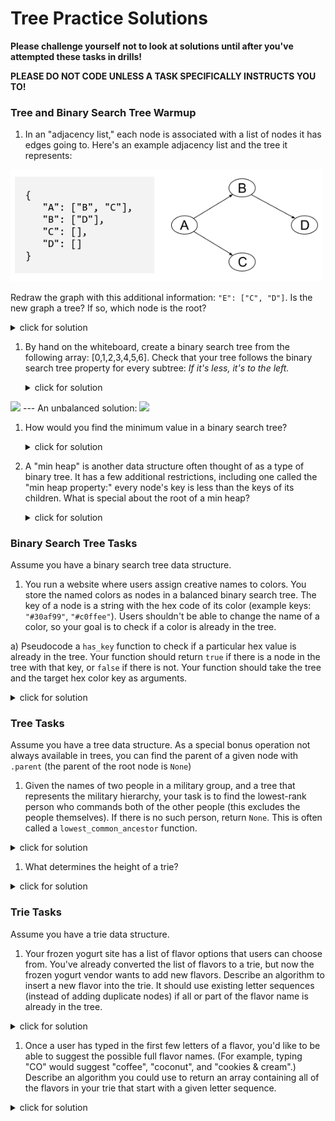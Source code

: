 # Tree Practice Solutions

**Please challenge yourself not to look at solutions until after you've attempted these tasks in drills!**

**PLEASE DO NOT CODE UNLESS A TASK SPECIFICALLY INSTRUCTS YOU TO!**

### Tree and Binary Search Tree Warmup


1. In an "adjacency list," each node is associated with a list of nodes it has edges going to. Here's an example adjacency list and the tree it represents:

  <img src="../images/adjacency-list.png" width="500px">

  Redraw the graph with this additional information:  `"E": ["C", "D"]`. Is the new graph a tree? If so, which node is the root?
  <details><summary>click for solution</summary>
  <img src="../images/adjacency-list-b.png" width="500px">
  
  This graph is *not* a tree. It has nodes with two parents (C and D). It doesn't have a single source node (root).
  </details>

1. By hand on the whiteboard, create a binary search tree from the following array: [0,1,2,3,4,5,6]. Check that your tree follows the binary search tree property for every subtree: *If it's less, it's to the left.*

	<details><summary>click for solution</summary>
	A balanced solution:
	
  <img src="https://cloud.githubusercontent.com/assets/3254910/16306622/25a5269e-3913-11e6-97d5-837d265b8db6.png" width="300px">
  ---
  An unbalanced solution:
  
  <img src="https://cloud.githubusercontent.com/assets/3254910/16306787/c434c7e2-3913-11e6-908f-9d1d0e03e936.png" width="200px">
	</details>

1. How would you find the minimum value in a binary search tree?

	<details><summary>click for solution</summary>
	Follow the left path from the root until you can't go left any more! (Convince yourself this works.)
	</details>

1. A "min heap" is another data structure often thought of as a type of binary tree. It has a few additional restrictions, including one called the "min heap property:" every node's key is less than the keys of its children. What is special about the root of a min heap?  

	<details><summary>click for solution</summary>
	The root node of a min heap is the minimum element!  There's a similar data structure called a "max heap". Heaps are awesome in their own right!
	</details>

### Binary Search Tree Tasks

Assume you have a binary search tree data structure.

1. You run a website where users assign creative names to colors. You store the named colors as nodes in a balanced binary search tree. The key of a node is a string with the hex code of its color (example keys:  `"#30af99"`, `"#c0ffee"`). Users shouldn't be able to change the name of a color, so your goal is to check if a color is already in the tree.  

  a) Pseudocode a `has_key` function to check if a particular hex value is already in the tree.  Your function should return `true` if there is a node in the tree with that key, or `false` if there is not. Your function should take the tree and the target hex color key as arguments.
  
  <details><summary>click for solution</summary>
	
   ```python
   def has_key(tree, key):
     # start at root
     current_node = tree

     # go down the tree until we can't any more
     while current_node is not None:

       # each time we go down, move left if we're looking for a smaller key...
       if current_node.key > key:
         current_node = current_node.left
       # ... or move right if we're looking for a larger key
       else if current_node.key < key:
         current_node = current_node.right
       # ... or if we've found the key, we're done!
       else:
         return true

     # if we get to the bottom without finding our key,
     # it must not be in the tree
     return false
  ```

	</details>

  b) Pseudocode an `insert_if_free` function to check if the color exists *and* insert it if it's not already in the tree. If the key is not in the tree, your function should add it to the tree and return `true` (notice this is the reverse of what `has_key` returns).  If the key is already in the tree, your function should return `false`. Your function should take the tree as one argument and the information about the new color as one or more other arguments.  Don't worry about maintaining the balance of the tree; just insert the new node at any valid location.
  
  <details><summary>click for solution</summary>
	```python
    def insert_if_free(tree, key):
        # start at root
        current_node = tree

        while current_node is not None:

            if current_node.key == key:
                # key is already in tree
                return false

            else if current_node.key > key: # need to go left for lesser keys
                if current_node.left is not None:
                    current_node = current_node.left
                else:
                    # if there is no left child, safe to insert new node here
                    current_node.left = new BinarySearchTree(key, new_node_data)
                    return true
            else:  # means current_node.key < key, need to go right for higher keys
                if current_node.right is not None:
                    current_node = current_node.right
                else:
                    current_node.right = new BinarySearchTree(key, new_node_data)
                    return true
  ```
	</details>

1. You keep a self-balancing binary search tree of all book reviews written by your favorite critic. Every time the critic publishes a new book review, you add it to the tree. Every time you finish reading your current book, you remove the book from the tree and read the next highest-rated book.

 a) What will you choose as the key of each node to make it easy to sort the books by their ratings? What is one other value you'd want to store in the node, in addition to the key?
 
 <details><summary>click for solution</summary>
 
 </details>

 b) As a first step to automating your book selection process, pseudocode a `max`function to find the book in the tree with the highest rating. Your function should take the tree as its only argument.
 
 <details><summary>click for solution</summary>
 ```python
  def max(tree):

    current_node = tree
    while current_node.right is not None:
      current_node = current_node.right
    return current_node
  ```
 </details>
 
1. For the book priority problem above, how does using a binary search tree compare to using a sorted array?  Does it matter whether the binary search tree is balanced?

	<details><summary>click for an answer</summary>
	
  There are three main things we need to be able to do for this problem: find the highest-rated (max key) book, insert new books in the correct sorted location in the data structure, and delete the highest-rated book once we've decided to read it.

  With a sorted array, finding max and deleting max are both O(1) time assuming the array tracks its length. When we want to insert a book by rating, we can use binary search to find where it belongs in O(log n) time. However, inserting it into the array will be O(n) because every element after the insertion point will have to move over one.

  To find the max in a binary search tree, we have to start at the root and follow a path all the way down to the rightmost node in the tree. So the number of nodes we look at could be up to the height of the tree.  A non-balanced binary search tree would still potentially have us looking at all `n` values if it's just a chain of nodes.  But, with a balanced binary search tree, the height will be O(log<sub>2</sub>n).  Inserting into the binary search tree is also O(log<sub>2</sub>n).  Deleting the max node, as a separate operation, would require us to find it again at O(log<sub>2</sub>n) time cost. If we do in the same pass through the tree as when we find the max, though, we can delete in O(1) extra time.

  The choice whether to use a balanced binary search tree or a sorted array boils down to which kind of operation we'll do more often. If books are going to be inserted far more quickly than we can read them, maybe we'd don't want to pay the potentially O(n) cost to insert into a sorted array. On the other hand, if books are inserted at a slower pace, or if we're worried about O(n) being too long to wait for any one operation, it could make sense to go with a self-balancing binary search tree and pay the O(log n) cost for every operation.
  </details>

### Tree Tasks


Assume you have a tree data structure. As a special bonus operation not always available in trees, you can find the parent of a given node with `.parent` (the parent of the root node is `None`)

1. Given the names of two people in a military group, and a tree that represents the military hierarchy, your task is to find the lowest-rank person who commands both of the other people (this excludes the people themselves). If there is no such person, return `None`.  This is often called a  `lowest_common_ancestor` function.

 <details><summary>click for solution</summary>
  ```python

  def lowest_common_ancestor(node1, node2):
    # we'll track two nodes here, and keep a list of their anscestors
    # working up from our nodes until we find one in common
    current1 = node1
    current2 = node2
    node1_ancestors = set()  # a set is a list that doesn't allow duplicates; can be simulated with a hash
    node2_ancestors = set()  # we'll pretend the set() function creates a new empty set

    while current1.parent is not None and curent2.parent is not None:
      # move up the tree on node1's side and check if we've found a common ancestor
      current1 = current1.parent
      if current1 in node2_ancestors:
        return current1
      else:
        node1_ancestors.add(current1)

      # move up the tree on node2's side and check if we've found a common ancestor
      current2 = current2.parent
      if current2 in node1_ancestors:
        return current2
      else:
        node2_ancestors.add(current2)

    # after the while loop, we've reached a point
    # where we can't move up any further on one side
    # (on one side, at least, we're at the root!)


    # check any remaining nodes between current1 and the root
    while current1.parent is not None
      current1 = current1.parent
      if current1 in node2_ancestors:
        return current1

    # check any remaining nodes between current2 and the root
    while current2.parent is not None
      current2 = current2.parent
      if current2 in node1_ancestors:
        return current2

    # if we haven't found anything in common yet, we aren't going to
    return None
  ```

 </details>

<br>
<hr>

### Trie Warmup

1. Create a trie for the following word list: ["hey", "hi", "yo"].

  <details><summary>click for solution</summary>
 
	```
	        							<start>
	           /												\
	           H												 Y
	         /   \												\
	        E     I <end of word>					 O <end of word>
	       /
	      Y <end of word>
	```
  </details>

1. How would you add the phrase "hello, govnuh" to your trie from above?

  <details><summary>click for solution</summary>
  ```
 	       <start>
	           |
	           H
	         /   \
	        E     I <end of word>
	       / \
	      L    Y <end of word>
	     /
	    L
	   /
	  O
	 /
	<space>
	```
  *"Yo" and rest of answer omitted for space.*
  </details>
  
1. What determines the height of a trie?  

  <details><summary>click for solution</summary>
   The length of the longest sequence/word/phrase.
   
   There are a few space-saving tree variants based on tries that let the tree be a bit shorter. One straightforward version, called a radix tree, merges chains of nodes that are their parent's only child -- each resulting node could be a single letter or a chunk of letters. For the example above, a radix tree with "hello, guvnuh would share the `H` and `E` nodes, then have a `LLO, GUVNAH` node as a child of the `E`.
  </details>

### Trie Tasks


Assume you have a trie data structure.

1. Your frozen yogurt site has a list of flavor options that users can choose from. You've already converted the list of flavors to a trie, but now the frozen yogurt vendor wants to add new flavors. Describe an algorithm to insert a new flavor into the trie. It should use existing letter sequences (instead of adding duplicate nodes) if all or part of the flavor name is already in the tree.

  <details><summary>click for solution</summary>
  
 ```python
      def insert(trie, word):
          # start with the current node at the root of the trie   
          current_node = trie
          # keep track of what index we're at in the string flavor   
          i = 0

          while i < word.length:

              # if the next letter in the flavor is one of the current node's children   
              if word[i] in current_node.children:
                  # make that child the current node and increase our index in string
                  index = current_node.children.index(word[i])
                  current_node = current_node.children[index]  
                  i = i + 1

              # if the next letter in the flavor is not one of the current node's children   
              else:
                  # add a new node with that letter as a child of the current node  
                  new_node = Trie(word[i])
                  current_node.children.append(new_node)

                  # make that child the current node  and increase the index in the flavor string
                  current_node = new_node   
                  i = i + 1

          # once we have no more letters to go (after while loop):   
          # mark the current node as the end of a word   

          current_node['end_of_word'] = true
  ```

  </details>

1. Once a user has typed in the first few letters of a flavor, you'd like to be able to suggest the possible full flavor names. (For example, typing "CO" would suggest "coffee", "coconut", and "cookies & cream".) Describe an algorithm you could use to return an array containing all of the flavors in your trie that start with a given letter sequence.

  <details><summary>click for solution</summary>
	```
  * function will take in the trie, and the array of letters typed so far  (e.g., ["c", "o"])
  * check that the already-typed sequence of letters is in the trie
  * find the node that corresponds to the last letter in that sequence
  * starting with that letter as the root, use depth first search to find all the words in 
  		 the sub-tree (e.g., ["conut", "ffee", "okies & cream"])
  * add the typed in letters to each word found, and output the list of full words  
  		 (["coconut", "coffee", "cookies & cream"])
  ``` 
  </details>


